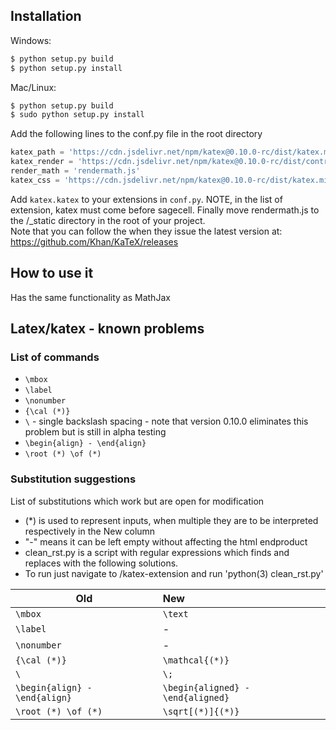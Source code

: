 ## Installation

Windows:

```bash
$ python setup.py build
$ python setup.py install
```

Mac/Linux:

```bash
$ python setup.py build
$ sudo python setup.py install
```

Add the following lines to the conf.py file in the root directory

```python
katex_path = 'https://cdn.jsdelivr.net/npm/katex@0.10.0-rc/dist/katex.min.js'
katex_render = 'https://cdn.jsdelivr.net/npm/katex@0.10.0-rc/dist/contrib/auto-render.min.js'
render_math = 'rendermath.js'
katex_css = 'https://cdn.jsdelivr.net/npm/katex@0.10.0-rc/dist/katex.min.css'
```

Add `katex.katex` to your extensions in `conf.py`. NOTE, in the list of extension, katex must come before sagecell.
Finally move rendermath.js to the /_static directory in the root of your project. </br>
Note that you can follow the when they issue the latest version at:
https://github.com/Khan/KaTeX/releases

## How to use it

Has the same functionality as MathJax

## Latex/katex - known problems
### List of commands
- `\mbox`
- `\label`
- `\nonumber`
- `{\cal (*)}`
- `\` - single backslash spacing - note that version 0.10.0 eliminates this problem but is still in alpha testing
- `\begin{align} - \end{align}`
- `\root (*) \of (*)`

### Substitution suggestions
List of substitutions which work but are open for modification
- (*) is used to represent inputs, when multiple they are to be interpreted respectively in the New column
- "-" means it can be left empty without affecting the html endproduct
- clean_rst.py is a script with regular expressions which finds and replaces with the following solutions.
- To run just navigate to /katex-extension and run 'python(3) clean_rst.py'

<center>

| Old        | New           |
| ------------- |:--------------|
| `\mbox`      | `\text` |
| `\label`      | -      |
| `\nonumber` | -      |
| `{\cal (*)}` | `\mathcal{(*)}`      |
| ` \ ` | ` \; `      |
| `\begin{align} - \end{align}` | `\begin{aligned} - \end{aligned}`      |
| `\root (*) \of (*)` | `\sqrt[(*)]{(*)}`      |

</center>


